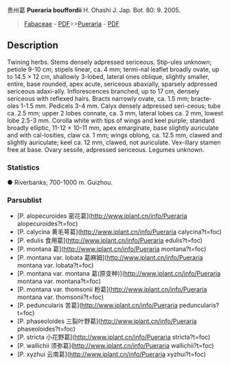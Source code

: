 贵州葛 **Pueraria bouffordii** H. Ohashi J. Jap. Bot. 80: 9. 2005.

> [Fabaceae](http://www.iplant.cn/info/Fabaceae?t=foc) - [PDF](http://www.iplant.cn/foc/pdf/Fabaceae.pdf)>>[Pueraria](http://www.iplant.cn/info/Pueraria?t=foc) - [PDF](http://www.iplant.cn/foc/pdf/Pueraria.pdf)

## Description

Twining herbs. Stems densely adpressed sericeous. Stip-ules unknown; petiole 9-10 cm; stipels linear, ca. 4 mm; termi-nal leaflet broadly ovate, up to 14.5 × 12 cm, shallowly 3-lobed, lateral ones oblique, slightly smaller, entire, base rounded, apex acute, sericeous abaxially, sparsely adpressed sericeous adaxi-ally. Inflorescences branched, up to 17 cm, densely sericeous with reflexed hairs. Bracts narrowly ovate, ca. 1.5 mm; bracte-oles 1-1.5 mm. Pedicels 3-4 mm. Calyx densely adpressed seri-ceous; tube ca. 2.5 mm; upper 2 lobes connate, ca. 3 mm, lateral lobes ca. 2 mm, lowest lobe 2.5-3 mm. Corolla white with tips of wings and keel purple; standard broadly elliptic, 11-12 × 10-11 mm, apex emarginate, base slightly auriculate and with cal-losities, claw ca. 1 mm; wings oblong, ca. 12.5 mm, clawed and slightly auriculate; keel ca. 12 mm, clawed, not auriculate. Vex-illary stamen free at base. Ovary sessile, adpressed sericeous. Legumes unknown.

### Statistics
● Riverbanks; 700-1000 m. Guizhou.

### Parsublist

* [P.  alopecuroides  密花葛](http://www.iplant.cn/info/Pueraria alopecuroides?t=foc)
* [P.  calycina  黄毛萼葛](http://www.iplant.cn/info/Pueraria calycina?t=foc)
* [P.  edulis  食用葛](http://www.iplant.cn/info/Pueraria edulis?t=foc)
* [P.  montana  葛](http://www.iplant.cn/info/Pueraria montana?t=foc)
* [P.  montana var. lobata  葛麻姆](http://www.iplant.cn/info/Pueraria montana var. lobata?t=foc)
* [P.  montana var. montana  葛(原变种)](http://www.iplant.cn/info/Pueraria montana var. montana?t=foc)
* [P.  montana var. thomsonii  粉葛](http://www.iplant.cn/info/Pueraria montana var. thomsonii?t=foc)
* [P.  peduncularis  苦葛](http://www.iplant.cn/info/Pueraria peduncularis?t=foc)
* [P.  phaseoloides  三裂叶野葛](http://www.iplant.cn/info/Pueraria phaseoloides?t=foc)
* [P.  stricta  小花野葛](http://www.iplant.cn/info/Pueraria stricta?t=foc)
* [P.  wallichii  须弥葛](http://www.iplant.cn/info/Pueraria wallichii?t=foc)
* [P.  xyzhui  云南葛](http://www.iplant.cn/info/Pueraria xyzhui?t=foc)
